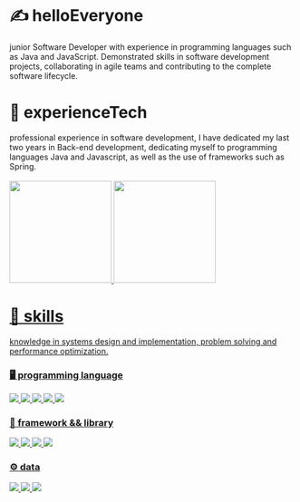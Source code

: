 # :writing_hand: helloEveryone

<div>
 junior Software Developer with experience in programming languages ​​such as Java and JavaScript. Demonstrated skills in software development projects, collaborating in agile teams and contributing to the complete software lifecycle. 
</div>

# :rocket: experienceTech
<div>
  professional experience in software development, I have dedicated my
last two years in Back-end development, dedicating myself to programming languages
Java and Javascript, as well as the use of frameworks such as Spring.
</div>
<br/>

<div>
<a href="https://github.com/EliasBRodrigues">
<img height="180em" src="https://github-readme-stats.vercel.app/api/top-langs/?username=EliasBRodrigues&layout=compact&langs_count=7&theme=radical"/>
  
<img height="180em" src="https://github-readme-stats.vercel.app/api?username=EliasBRodrigues&show_icons=true&theme=radical&include_all_commits=true&count_private=true"/>
</div>

# 📌 skills
knowledge in systems design and implementation, problem solving and performance optimization.

### 🖥️ programming language
<div>
 <img src="https://img.shields.io/badge/Java-CC342D?style=for-the-badge&logo=openjdk&logoColor=white" />
 <img src="https://img.shields.io/badge/Go-007ACC?style=for-the-badge&logo=go&logoColor=white" />
 <img src="https://img.shields.io/badge/JavaScript-F7DF1E?style=for-the-badge&logo=javascript&logoColor=black" />
 <img src="https://img.shields.io/badge/TypeScript-007ACC?style=for-the-badge&logo=typescript&logoColor=white" />
 <img src="https://img.shields.io/badge/Kotlin-663399?&style=for-the-badge&logo=kotlin&logoColor=white" />
</div>

### 🔗 framework && library
<div>
 <img src="https://img.shields.io/badge/Spring-6DB33F?style=for-the-badge&logo=spring&logoColor=white" /> 
 <img src="https://img.shields.io/badge/React-20232A?style=for-the-badge&logo=react&logoColor=61DAFB" />
 <img src="https://img.shields.io/badge/Tailwind_CSS-38B2AC?style=for-the-badge&logo=tailwind-css&logoColor=white" />
 <img src="https://img.shields.io/badge/rabbitmq-%23FF6600.svg?&style=for-the-badge&logo=rabbitmq&logoColor=white" />
</div>

### ⚙️ data
<div>
 <img src="https://img.shields.io/badge/MySQL-00000F?style=for-the-badge&logo=mysql&logoColor=white" />
 <img src="https://img.shields.io/badge/PostgreSQL-316192?style=for-the-badge&logo=postgresql&logoColor=white" />
 <img src="https://img.shields.io/badge/MongoDB-4EA94B?style=for-the-badge&logo=mongodb&logoColor=white" />
</div>
